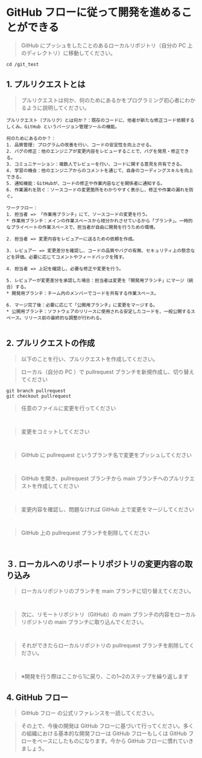 # GitHub フローに従って開発を進めることができる
> GitHub にプッシュをしたことのあるローカルリポジトリ（自分の PC 上のディレクトリ）に移動してください。
```ubuntu
cd /git_test
```
## 1. プルリクエストとは
> プルリクエストは何か、何のためにあるかをプログラミング初心者にわかるように説明してください。
```ubuntu
プルリクエスト（プルリク）とは何か？：既存のコードに、他者が新たな修正コード依頼するしくみ。GitHub というバージョン管理ツールの機能。

何のためにあるのか？：
1. 品質管理: プログラムの改善を行い、コードの安定性を向上させる。
2. バグの修正：他のエンジニアが変更内容をレビューすることで、バグを発見・修正できる。
3. コミュニケーション：複数人でレビューを行い、コードに関する意見を共有できる。
4. 学習の機会：他のエンジニアからのコメントを通じて、自身のコーディングスキルを向上できる。
5. 通知機能：GitHubが、コードの修正や作業内容などを関係者に通知する。
6. 作業漏れを防ぐ：ソースコードの変更箇所をわかりやすく表示し、修正や作業の漏れを防ぐ。

ワークフロー：
1. 担当者 => 「作業用ブランチ」にて、ソースコードの変更を行う。
* 作業用ブランチ：メインの作業スペースから枝分かれさせているから「ブランチ」。一時的なプライベートの作業スペースで、担当者が自由に開発を行うための環境。

2. 担当者 => 変更内容をレビュアーに送るための依頼を作成。

3. レビュアー => 変更差分を確認し、コードの品質やバグの有無、セキュリティ上の懸念などを評価。必要に応じてコメントやフィードバックを残す。

4. 担当者 => 上記を確認し、必要な修正や変更を行う。

5. レビュアーが変更差分を承認した場合：担当者は変更を「開発用ブランチ」にマージ（統合）する。
* 開発用ブランチ：チーム内のメンバーでコードを共有する作業スペース。

6. マージ完了後：必要に応じて「公開用ブランチ」に変更をマージする。
* 公開用ブランチ：ソフトウェアのリリースに使用される安定したコードを、一般公開するスペース。リリース前の最終的な調整が行われる。


```
## 2. プルリクエストの作成
>以下のことを行い、プルリクエストを作成してください。

> ローカル（自分の PC ）で pullrequest ブランチを新規作成し、切り替えてください
```ubuntu
git branch pullrequest
git checkout pullrequest
```
> 任意のファイルに変更を行ってください
```ubuntu


```
> 変更をコミットしてください
```ubuntu


```
> GitHub に pullrequest というブランチ名で変更をプッシュしてください
```ubuntu


```
> GitHub を開き、pullrequest ブランチから main ブランチへのプルリクエストを作成してください
```ubuntu


```
> 変更内容を確認し、問題なければ GitHub 上で変更をマージしてください
```ubuntu


```
> GitHub 上の pullrequest ブランチを削除してください
```ubuntu


```
## ３. ローカルへのリポートリポジトリの変更内容の取り込み
> ローカルリポジトリのブランチを main ブランチに切り替えてください。
```ubuntu


```
> 次に、リモートリポジトリ（GitHub）の main ブランチの内容をローカルリポジトリの main ブランチに取り込んでください。
```ubuntu


```
> それができたらローカルリポジトリの pullrequest ブランチを削除してください。
```ubuntu


```
> ※開発を行う際はここから1に戻り、この1~2のステップを繰り返します

## 4. GitHub フロー
> GitHub フロー の公式リファレンスを一読してください。

> その上で、今後の開発は GitHub フローに基づいて行ってください。多くの組織における基本的な開発フローは GitHub フローもしくは GitHub フローをベースにしたものになります。今から GitHub フローに慣れていきましょう。
